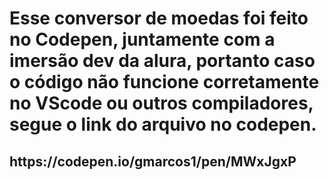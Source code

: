 <h1>Esse conversor de moedas foi feito no Codepen, juntamente com a imersão dev da alura, portanto caso o código não funcione corretamente no VScode ou outros compiladores, segue o link do arquivo no codepen.</h1>
<h2>https://codepen.io/gmarcos1/pen/MWxJgxP</h2>

